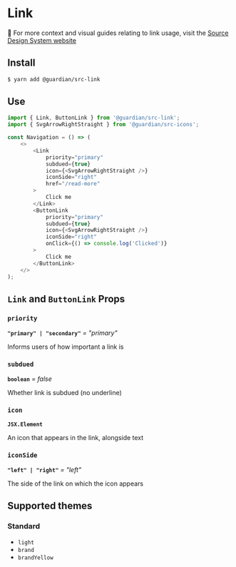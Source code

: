 # Link

📣 For more context and visual guides relating to link usage, visit the [Source Design System website](https://www.theguardian.design/2a1e5182b/p/43c26b-link/)

## Install

```sh
$ yarn add @guardian/src-link
```

## Use

```js
import { Link, ButtonLink } from '@guardian/src-link';
import { SvgArrowRightStraight } from '@guardian/src-icons';

const Navigation = () => (
    <>
        <Link
            priority="primary"
            subdued={true}
            icon={<SvgArrowRightStraight />}
            iconSide="right"
            href="/read-more"
        >
            Click me
        </Link>
        <ButtonLink
            priority="primary"
            subdued={true}
            icon={<SvgArrowRightStraight />}
            iconSide="right"
            onClick={() => console.log('Clicked')}
        >
            Click me
        </ButtonLink>
    </>
);
```

## `Link` and `ButtonLink` Props

### `priority`

**`"primary" | "secondary"`** _= "primary"_

Informs users of how important a link is

### `subdued`

**`boolean`** _= false_

Whether link is subdued (no underline)

### `icon`

**`JSX.Element`**

An icon that appears in the link, alongside text

### `iconSide`

**`"left" | "right"`** _= "left"_

The side of the link on which the icon appears

## Supported themes

### Standard

-   `light`
-   `brand`
-   `brandYellow`
